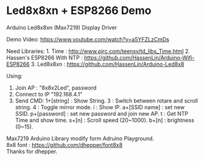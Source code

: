 # Led8x8xn + ESP8266 Demo
Arduino Led8x8xn (Max7219) Display Driver

Demo Video:
  https://www.youtube.com/watch?v=a5YFZLzCmDs

Need Libraries:
	1. Time : http://www.pjrc.com/teensy/td_libs_Time.html
	2. Hassen's ESP8266 With NTP : https://github.com/HassenLin/Arduino-Wifi-ESP8266
	3. Led8x8xn : https://github.com/HassenLin/Arduino-Led8x8

Using:
 1. Join AP : "8x8x2Led", password
 2. Connect to IP "192.168.4.1"
 3. Send CMD:
 		1+[string] : Show String.
 		3 : Switch between rotare and scroll string.
 		4 : Toggle mirror mode.
 		i : Show IP.
 		a+[SSID name] : set new SSID. 
 		p+[password] : set new password and join new AP.
 		t : Get NTP Time and show time.
 		s+[n] : Scroll speed (20~1000).
 		b+[n] : brightness (0~15).

Max7219 Arduino Library modify form Adruino Playground.<br>
8x8 font :  https://github.com/dhepper/font8x8 <br>
Thanks for dhepper.<br>

